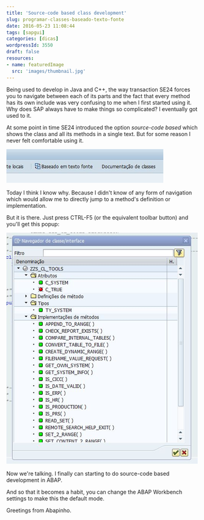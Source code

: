 ```yaml
---
title: 'Source-code based class development'
slug: programar-classes-baseado-texto-fonte
date: 2016-05-23 11:08:44
tags: [sapgui]
categories: [dicas]
wordpressId: 3550
draft: false
resources:
- name: featuredImage
  src: 'images/thumbnail.jpg'
---
```

Being used to develop in Java and C++, the way transaction SE24 forces you to navigate between each of its parts and the fact that every method has its own include was very confusing to me when I first started using it. Why does SAP always have to make things so complicated? I eventually got used to it.

At some point in time SE24 introduced the option _source-code based_ which shows the class and all its methods in a single text. But for some reason I never felt comfortable using it.

[![baseado_em_texto_fonte][1]][1]

Today I think I know why. Because I didn't know of any form of navigation which would allow me to directly jump to a method's definition or implementation.

But it is there. Just press CTRL-F5 (or the equivalent toolbar button) and you'll get this popup:

[![navegador_de_classe][2]][2]

Now we're talking. I finally can starting to do source-code based development in ABAP.

And so that it becomes a habit, you can change the ABAP Workbench settings to make this the default mode.

Greetings from Abapinho.

   [1]: images/baseado_em_texto_fonte.jpg
   [2]: images/navegador_de_classe.jpg
